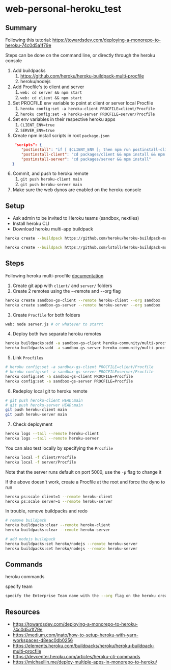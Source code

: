 # web-personal-heroku_test

## Summary

Following this tutorial: https://towardsdev.com/deploying-a-monorepo-to-heroku-74c0d5a1f79e

Steps can be done on the command line, or directly through the heroku console

1. Add buildpacks
   1. https://github.com/heroku/heroku-buildpack-multi-procfile
   2. heroku/nodejs
2. Add Procfile's to client and server
   1. `web: cd server && npm start`
   2. `web: cd client && npm start`
3. Set PROCFILE env variable to point at client or server local Procfile
   1. `heroku config:set -a heroku-client PROCFILE=client/Procfile` 
   2. `heroku config:set -a heroku-server PROCFILE=server/Procfile` 
4. Set env variables in their respective heroku apps
   1. `CLIENT_ENV=true`
   2. `SERVER_ENV=true`
5. Create npm install scripts in root `package.json`
```json
    "scripts": {
       "postinstall": "if [ $CLIENT_ENV ]; then npm run postinstall-client; elif [ $SERVER_ENV ]; then npm run postinstall-server; else echo no environment detected, please set CLIENT_ENV or SERVER_ENV; fi",
       "postinstall-client": "cd packages/client && npm install && npm run build",
       "postinstall-server": "cd packages/server && npm install"
   }
```
6. Commit, and push to heroku remote
   1. `git push heroku-client main`
   2. `git push heroku-server main`
7. Make sure the web dynos are enabled on the heroku console

## Setup

- Ask admin to be invited to Heroku teams (sandbox, nextiles)
- Install heroku CLI
- Download heroku multi-app buildpack

```bash
heroku create --buildpack https://github.com/heroku/heroku-buildpack-multi-procfile.git
```

```bash
heroku create --buildpack https://github.com/lstoll/heroku-buildpack-monorepo.git
```

## Steps

Following heroku multi-procfile [documentation](https://elements.heroku.com/buildpacks/heroku/heroku-buildpack-multi-procfile)

1. Create git app with `client/` and `server/` folders
2. Create 2 remotes using the --remote and --org flag
```bash
heroku create sandbox-gs-client --remote heroku-client --org sandbox
heroku create sandbox-gs-server --remote heroku-server --org sandbox
```
3. Create `Procfile` for both folders
```bash
web: node server.js # or whatever to starrt
```
4. Deploy both two separate heroku remotes
```bash
heroku buildpacks:add -a sandbox-gs-client heroku-community/multi-procfile --remote heroku-client
heroku buildpacks:add -a sandbox-gs-server heroku-community/multi-procfile --remote heroku-server
```
5. Link `Procfiles`
```bash
# heroku config:set -a sandbox-gs-client PROCFILE=client/Procfile
# heroku config:set -a sandbox-gs-server PROCFILE=server/Procfile
heroku config:set -a sandbox-gs-client PROCFILE=Procfile
heroku config:set -a sandbox-gs-server PROCFILE=Procfile
```
6. Redeploy local git to heroku remote
```bash
# git push heroku-client HEAD:main
# git push heroku-server HEAD:main
git push heroku-client main
git push heroku-server main
```
7. Check deployment
```bash
heroku logs --tail --remote heroku-client
heroku logs --tail --remote heroku-server
```

You can also test locally by specifying the `Procfile`

```bash
heroku local -f client/Procfile
heroku local -f server/Procfile
```

Note that the server runs default on port 5000, use the `-p` flag to change it

If the above doesn't work, create a Procfile at the root and force the dyno to run

```bash
heroku ps:scale client=1 --remote heroku-client
heroku ps:scale server=1 --remote heroku-server
```

In trouble, remove buildpacks and redo

```bash
# remove buildpack
heroku buildpacks:clear --remote heroku-client
heroku buildpacks:clear --remote heroku-server

# add nodejs buildpack
heroku buildpacks:set heroku/nodejs --remote heroku-server
heroku buildpacks:set heroku/nodejs --remote heroku-server
```

## Commands

heroku commands

specify team

```bash
specify the Enterprise Team name with the --org flag on the heroku create command
```

## Resources
- https://towardsdev.com/deploying-a-monorepo-to-heroku-74c0d5a1f79e
- https://medium.com/inato/how-to-setup-heroku-with-yarn-workspaces-d8eac0db0256
- https://elements.heroku.com/buildpacks/heroku/heroku-buildpack-multi-procfile
- https://devcenter.heroku.com/articles/heroku-cli-commands
- https://michaellin.me/deploy-multiple-apps-in-monorepo-to-heroku/
